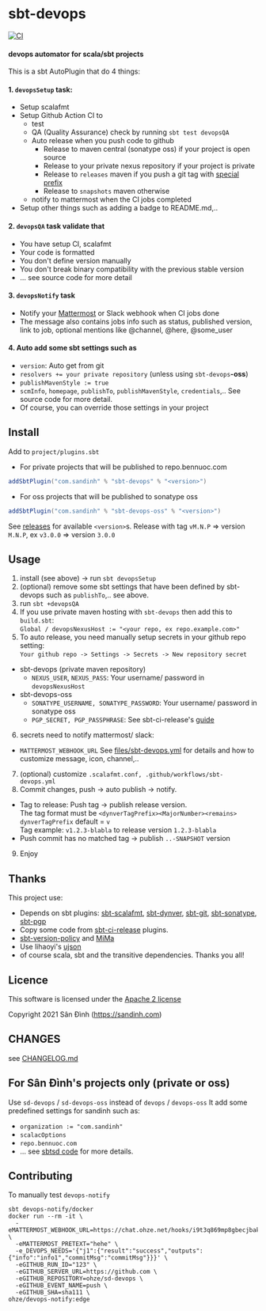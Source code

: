 # sbt-devops

[![CI](https://github.com/ohze/sbt-devops/actions/workflows/sbt-devops.yml/badge.svg)](https://github.com/ohze/sbt-devops/actions/workflows/sbt-devops.yml)

#### devops automator for scala/sbt projects
This is a sbt AutoPlugin that do 4 things:

#### 1. `devopsSetup` task:
+ Setup scalafmt
+ Setup Github Action CI to
  - test
  - QA (Quality Assurance) check by running `sbt test devopsQA`
  - Auto release when you push code to github
    * Release to maven central (sonatype oss) if your project is open source
    * Release to your private nexus repository if your project is private
    * Release to `releases` maven if you push a git tag with [special prefix](#Tag-to-release)
    * Release to `snapshots` maven otherwise
  - notify to mattermost when the CI jobs completed
+ Setup other things such as adding a badge to README.md,..

#### 2. `devopsQA` task validate that
+ You have setup CI, scalafmt
+ Your code is formatted
+ You don't define version manually
+ You don't break binary compatibility with the previous stable version
+ ... see source code for more detail

#### 3. `devopsNotify` task
+ Notify your [Mattermost](https://mattermost.com/) or Slack webhook when CI jobs done
+ The message also contains jobs info such as status, published version, link to job,
  optional mentions like @channel, @here, @some_user

#### 4. Auto add some sbt settings such as
+ `version`: Auto get from git
+ `resolvers += your private repository` (unless using `sbt-devops`**-oss**)
+ `publishMavenStyle := true`
+ `scmInfo`, `homepage`, `publishTo`, `publishMavenStyle`, `credentials`,..
  See source code for more detail.
+ Of course, you can override those settings in your project

## Install
Add to `project/plugins.sbt`
+ For private projects that will be published to repo.bennuoc.com
```sbt
addSbtPlugin("com.sandinh" % "sbt-devops" % "<version>")
```
+ For oss projects that will be published to sonatype oss
```sbt
addSbtPlugin("com.sandinh" % "sbt-devops-oss" % "<version>")
```
See [releases](https://github.com/ohze/sbt-devops/releases) for available `<version>`s.
Release with tag `vM.N.P` => version `M.N.P`, ex `v3.0.0` => version `3.0.0`

## Usage
1. install (see above) -> run `sbt devopsSetup`
2. (optional) remove some sbt settings that have been defined by sbt-devops such as `publishTo`,.. see above.
3. run `sbt +devopsQA`
4. If you use private maven hosting with `sbt-devops` then add this to `build.sbt`:  
    `Global / devopsNexusHost := "<your repo, ex repo.example.com>"`
5. To auto release, you need manually setup secrets in your github repo setting:  
   `Your github repo -> Settings -> Secrets -> New repository secret`
+ sbt-devops (private maven repository)
  - `NEXUS_USER`, `NEXUS_PASS`: Your username/ password in `devopsNexusHost`
+ sbt-devops-oss
  - `SONATYPE_USERNAME, SONATYPE_PASSWORD`: Your username/ password in sonatype oss
  - `PGP_SECRET, PGP_PASSPHRASE`: See sbt-ci-release's [guide](https://github.com/olafurpg/sbt-ci-release#gpg)
6. secrets need to notify mattermost/ slack:
  - `MATTERMOST_WEBHOOK_URL`
  See [files/sbt-devops.yml](files/sbt-devops.yml) for details and how to customize message, icon, channel,..
7. (optional) customize `.scalafmt.conf, .github/workflows/sbt-devops.yml`
8. Commit changes, push -> auto publish -> notify.
+ <a id="Tag-to-release">Tag to release</a>: Push tag -> publish release version.  
  The tag format must be `<dynverTagPrefix><MajorNumber><remains>`  
  `dynverTagPrefix` default = `v`  
  Tag example: `v1.2.3-blabla` to release version `1.2.3-blabla`
+ Push commit has no matched tag -> publish `..-SNAPSHOT` version
9. Enjoy

## Thanks
This project use:
+ Depends on sbt plugins: [sbt-scalafmt](https://github.com/scalameta/sbt-scalafmt),
[sbt-dynver](https://github.com/dwijnand/sbt-dynver), [sbt-git](https://github.com/sbt/sbt-git),
[sbt-sonatype](https://github.com/xerial/sbt-sonatype), [sbt-pgp](https://github.com/sbt/sbt-pgp)
+ Copy some code from [sbt-ci-release](https://github.com/sbt/sbt-ci-release) plugins.
+ [sbt-version-policy](https://github.com/scalacenter/sbt-version-policy) and [MiMa](https://github.com/lightbend/mima)
+ Use lihaoyi's [ujson](https://github.com/com-lihaoyi/upickle)
+ of course scala, sbt and the transitive dependencies.
Thanks you all!

## Licence
This software is licensed under the [Apache 2 license](http://www.apache.org/licenses/LICENSE-2.0)

Copyright 2021 Sân Đình (https://sandinh.com)

## CHANGES
see [CHANGELOG.md](CHANGELOG.md)

## For Sân Đình's projects only (private or oss)
Use `sd-devops` / `sd-devops-oss` instead of `devops` / `devops-oss`
It add some predefined settings for sandinh such as:
+ `organization := "com.sandinh"`
+ `scalacOptions`
+ `repo.bennuoc.com`
+ ... see [sbtsd code](sd/src/main/scala/com/sandinh/sbtsd) for more details.

## Contributing
To manually test `devops-notify`
```shell
sbt devops-notify/docker
docker run --rm -it \
  -eMATTERMOST_WEBHOOK_URL=https://chat.ohze.net/hooks/i9t3q869mp8gbecjbak4x9bndh \
  -eMATTERMOST_PRETEXT="hehe" \
  -e_DEVOPS_NEEDS='{"j1":{"result":"success","outputs":{"info":"info1","commitMsg":"commitMsg"}}}' \
  -eGITHUB_RUN_ID="123" \
  -eGITHUB_SERVER_URL=https://github.com \
  -eGITHUB_REPOSITORY=ohze/sd-devops \
  -eGITHUB_EVENT_NAME=push \
  -eGITHUB_SHA=sha111 \
ohze/devops-notify:edge
```